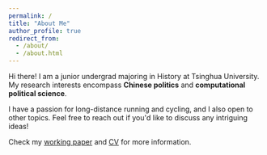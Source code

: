 ```yaml
---
permalink: /
title: "About Me"
author_profile: true
redirect_from: 
  - /about/
  - /about.html
---
```


Hi there! I am a junior undergrad majoring in History at Tsinghua University. My research interests encompass **Chinese politics** and **computational political science**. 

I have a passion for long-distance running and cycling, and I also open to other topics. Feel free to reach out if you'd like to discuss any intriguing ideas!

Check my [working paper](https://yuxuan-thu.github.io/files/workingpaper.pdf) and [CV](https://yuxuan-thu.github.io/files/cv.pdf) for more information.
